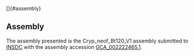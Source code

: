 []{#assembly}

Assembly
--------

The assembly presented is the Cryp\_neof\_Bt120\_V1 assembly submitted
to [INSDC](http://www.insdc.org) with the assembly accession
[GCA\_002222465.1](http://www.ebi.ac.uk/ena/data/view/GCA_002222465.1).
